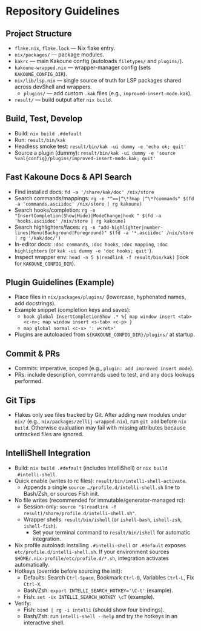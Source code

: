 # Repository Guidelines

## Project Structure

- `flake.nix`, `flake.lock` — Nix flake entry.
- `nix/packages/` — package modules.
- `kakrc` — main Kakoune config (autoloads `filetypes/` and `plugins/`).
- `kakoune-wrapped.nix` — wrapper-manager config (sets `KAKOUNE_CONFIG_DIR`).
- `nix/lib/lsp.nix` — single source of truth for LSP packages shared across
  devShell and wrappers.
  - `plugins/` — add custom `.kak` files (e.g., `improved-insert-mode.kak`).
- `result/` — build output after `nix build`.

## Build, Test, Develop

- Build: `nix build .#default`
- Run: `result/bin/kak`
- Headless smoke test: `result/bin/kak -ui dummy -e 'echo ok; quit'`
- Source a plugin (dummy):
  `result/bin/kak -ui dummy -e 'source %val{config}/plugins/improved-insert-mode.kak; quit'`

## Fast Kakoune Docs & API Search

- Find installed docs: `fd -a '/share/kak/doc' /nix/store`
- Search commands/mappings:
  `rg -n "^==|^\*?map |^\*?commands" $(fd -a 'commands.asciidoc' /nix/store | rg kakoune)`
- Search hooks/completion:
  `rg -n "InsertCompletion(Show|Hide)|ModeChange|hook " $(fd -a 'hooks.asciidoc' /nix/store | rg kakoune)`
- Search highlighters/faces:
  `rg -n "add-highlighter|number-lines|Menu(Background|Foreground)" $(fd -a '*.asciidoc' /nix/store | rg '/kak/doc/')`
- In-editor docs: `:doc commands`, `:doc hooks`, `:doc mapping`,
  `:doc highlighters` (or `kak -ui dummy -e 'doc hooks; quit'`).
- Inspect wrapper env: `head -n 5 $(readlink -f result/bin/kak)` (look for
  `KAKOUNE_CONFIG_DIR`).

## Plugin Guidelines (Example)

- Place files in `nix/packages/plugins/` (lowercase, hyphenated names, add
  docstrings).
- Example snippet (completion keys and saves):
  - `hook global InsertCompletionShow .* %{ map window insert <tab> <c-n>; map window insert <s-tab> <c-p> }`
  - `map global normal <c-s> ': w<ret>'`
- Plugins are autoloaded from `${KAKOUNE_CONFIG_DIR}/plugins/` at startup.

## Commit & PRs

- Commits: imperative, scoped (e.g., `plugin: add improved insert mode`).
- PRs: include description, commands used to test, and any docs lookups
  performed.

## Git Tips

- Flakes only see files tracked by Git. After adding new modules under `nix/`
  (e.g., `nix/packages/zellij-wrapped.nix`), run `git add` before `nix build`.
  Otherwise evaluation may fail with missing attributes because untracked files
  are ignored.

## IntelliShell Integration

- Build: `nix build .#default` (includes IntelliShell) or `nix build .#intelli-shell`.
- Quick enable (writes to rc files): `result/bin/intelli-shell-activate`.
  - Appends a single `source …/profile.d/intelli-shell.sh` line to Bash/Zsh, or sources Fish init.
- No file writes (recommended for immutable/generator-managed rc):
  - Session-only: `source "$(readlink -f result)/share/profile.d/intelli-shell.sh"`.
  - Wrapper shells: `result/bin/ishell` (or `ishell-bash`, `ishell-zsh`, `ishell-fish`).
    - Set your terminal command to `result/bin/ishell` for automatic integration.
- Nix profile autoload: installing `.#intelli-shell` or `.#default` exposes
  `etc/profile.d/intelli-shell.sh`. If your environment sources
  `$HOME/.nix-profile/etc/profile.d/*.sh`, integration activates automatically.
- Hotkeys (override before sourcing the init):
  - Defaults: Search `Ctrl-Space`, Bookmark `Ctrl-B`, Variables `Ctrl-L`, Fix `Ctrl-X`.
  - Bash/Zsh: `export INTELLI_SEARCH_HOTKEY='\C-t'` (example).
  - Fish: `set -Ux INTELLI_SEARCH_HOTKEY \cT` (example).
- Verify:
  - Fish: `bind | rg -i intelli` (should show four bindings).
  - Bash/Zsh: run `intelli-shell --help` and try the hotkeys in an interactive shell.
